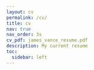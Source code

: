 ```yaml
---
layout: cv
permalink: /cv/
title: cv
nav: true
nav_order: 3s
cv_pdf: james_vance_resume.pdf
description: My current resume
toc:
  sidebar: left
---
```


